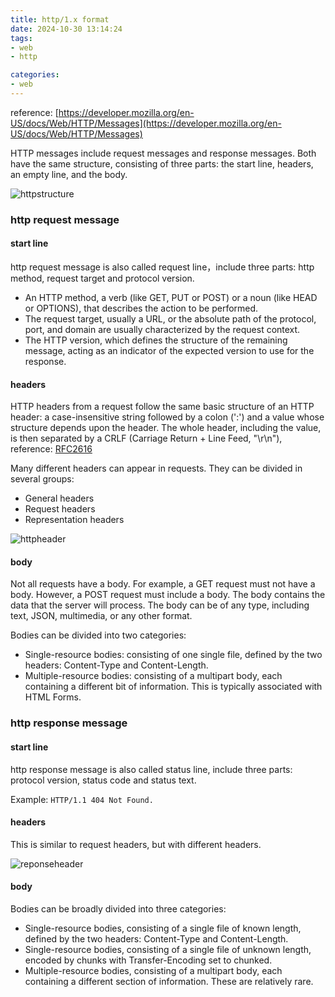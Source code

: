 ```yaml
---
title: http/1.x format
date: 2024-10-30 13:14:24
tags:
- web
- http

categories:
- web
---
```


reference: [https://developer.mozilla.org/en-US/docs/Web/HTTP/Messages](https://developer.mozilla.org/en-US/docs/Web/HTTP/Messages)

<!--more-->

HTTP messages include request messages and response messages. Both have the same structure, consisting of three parts: the start line, headers, an empty line, and the body.

![httpstructure](httpstructure.png)

### http request message

#### start line

http request message is also called request line，include three parts: http method, request target and protocol version.

- An HTTP method, a verb (like GET, PUT or POST) or a noun (like HEAD or OPTIONS), that describes the action to be performed. 
- The request target, usually a URL, or the absolute path of the protocol, port, and domain are usually characterized by the request context. 
- The HTTP version, which defines the structure of the remaining message, acting as an indicator of the expected version to use for the response.

#### headers
HTTP headers from a request follow the same basic structure of an HTTP header: a case-insensitive string followed by a colon (':') and a value whose structure depends upon the header. The whole header, including the value, is then separated by a CRLF (Carriage Return + Line Feed, "\r\n"), reference: [RFC2616](https://www.rfc-editor.org/rfc/rfc2616#section-2.2)

Many different headers can appear in requests. They can be divided in several groups:
- General headers
- Request headers
- Representation headers

![httpheader](httpheader.png)

#### body

Not all requests have a body. For example, a GET request must not have a body. However, a POST request must include a body. The body contains the data that the server will process. The body can be of any type, including text, JSON, multimedia, or any other format.

Bodies can be divided into two categories:
- Single-resource bodies: consisting of one single file, defined by the two headers: Content-Type and Content-Length.
- Multiple-resource bodies: consisting of a multipart body, each containing a different bit of information. This is typically associated with HTML Forms.

### http response message

#### start line

http response message is also called status line, include three parts: protocol version, status code and status text.

Example: `HTTP/1.1 404 Not Found.`

#### headers

This is similar to request headers, but with different headers.

![reponseheader](reponseheader.png)

#### body

Bodies can be broadly divided into three categories:

- Single-resource bodies, consisting of a single file of known length, defined by the two headers: Content-Type and Content-Length.
- Single-resource bodies, consisting of a single file of unknown length, encoded by chunks with Transfer-Encoding set to chunked.
- Multiple-resource bodies, consisting of a multipart body, each containing a different section of information. These are relatively rare.